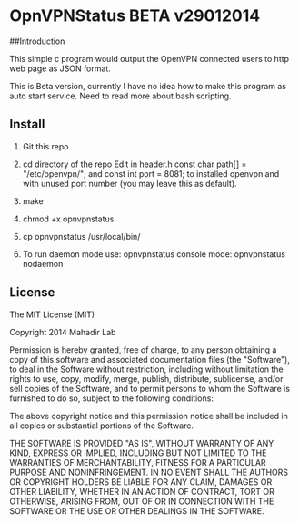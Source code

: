 # OpnVPNStatus BETA v29012014

##Introduction

This simple c program would output the OpenVPN 
connected users to http web page as JSON format. 

This is Beta version, currently I have no idea how to
make this program as auto start service. Need to read
more about bash scripting.

## Install


1. Git this repo
2. cd directory of the repo
   Edit in header.h const char path[] = "/etc/openvpn/"; 
   and const int port = 8081; to installed openvpn
   and with unused port number (you may leave this as 
   default).
   
3. make
4. chmod +x opnvpnstatus
5. cp opnvpnstatus /usr/local/bin/
6. To run daemon mode use: opnvpnstatus
   console mode: opnvpnstatus nodaemon


## License

The MIT License (MIT)

Copyright 2014 Mahadir Lab

Permission is hereby granted, free of charge, to any person obtaining a copy
of this software and associated documentation files (the "Software"), to deal
in the Software without restriction, including without limitation the rights
to use, copy, modify, merge, publish, distribute, sublicense, and/or sell
copies of the Software, and to permit persons to whom the Software is
furnished to do so, subject to the following conditions:

The above copyright notice and this permission notice shall be included in
all copies or substantial portions of the Software.

THE SOFTWARE IS PROVIDED "AS IS", WITHOUT WARRANTY OF ANY KIND, EXPRESS OR
IMPLIED, INCLUDING BUT NOT LIMITED TO THE WARRANTIES OF MERCHANTABILITY,
FITNESS FOR A PARTICULAR PURPOSE AND NONINFRINGEMENT. IN NO EVENT SHALL THE
AUTHORS OR COPYRIGHT HOLDERS BE LIABLE FOR ANY CLAIM, DAMAGES OR OTHER
LIABILITY, WHETHER IN AN ACTION OF CONTRACT, TORT OR OTHERWISE, ARISING FROM,
OUT OF OR IN CONNECTION WITH THE SOFTWARE OR THE USE OR OTHER DEALINGS IN
THE SOFTWARE.